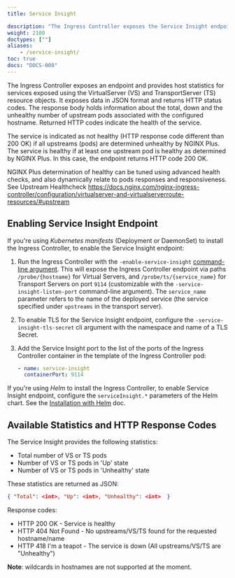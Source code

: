 ```yaml
---
title: Service Insight

description: "The Ingress Controller exposes the Service Insight endpoint."
weight: 2100
doctypes: [""]
aliases:
    - /service-insight/
toc: true
docs: "DOCS-000"
---
```



The Ingress Controller exposes an endpoint and provides host statistics for services exposed using the  VirtualServer (VS) and TransportServer (TS) resource objects.
It exposes data in JSON format and returns HTTP status codes.
The response body holds information about the total, down and the unhealthy number of
upstream pods associated with the configured hostname.
Returned HTTP codes indicate the health of the service.

The service is indicated as not healthy (HTTP response code different than 200 OK) if all upstreams (pods) are determined unhealthy by NGINX Plus.
The service is healthy if at least one upstream pod is healthy as determined by NGINX Plus. In this case, the endpoint returns HTTP code 200 OK.

NGINX Plus determination of healthy can be tuned using advanced health checks, and also dynamically relate to pods responses and responsiveness.  See Upstream Healthcheck https://docs.nginx.com/nginx-ingress-controller/configuration/virtualserver-and-virtualserverroute-resources/#upstream

## Enabling Service Insight Endpoint

If you're using *Kubernetes manifests* (Deployment or DaemonSet) to install the Ingress Controller, to enable the Service Insight endpoint:

1. Run the Ingress Controller with the `-enable-service-insight` [command-line argument](/nginx-ingress-controller/configuration/global-configuration/command-line-arguments). This will expose the Ingress Controller endpoint via paths `/probe/{hostname}` for Virtual Servers, and `/probe/ts/{service_name}` for Transport Servers on port `9114` (customizable with the `-service-insight-listen-port` command-line argument). The `service_name` parameter refers to the name of the deployed service (the service specified under `upstreams` in the transport server).
1. To enable TLS for the Service Insight endpoint, configure the `-service-insight-tls-secret` cli argument with the namespace and name of a TLS Secret.
1. Add the Service Insight port to the list of the ports of the Ingress Controller container in the template of the Ingress Controller pod:

    ```yaml
    - name: service-insight
      containerPort: 9114
    ```

If you're using *Helm* to install the Ingress Controller, to enable Service Insight endpoint, configure the `serviceInsight.*` parameters of the Helm chart. See the [Installation with Helm](/nginx-ingress-controller/installation/installation-with-helm) doc.

## Available Statistics and HTTP Response Codes

The Service Insight provides the following statistics:

* Total number of VS or TS pods
* Number of VS or TS pods in 'Up' state
* Number of VS or TS pods in 'Unhealthy' state

These statistics are returned as JSON:

```json
{ "Total": <int>, "Up": <int>, "Unhealthy": <int>  }
```

Response codes:

* HTTP 200 OK - Service is healthy
* HTTP 404 Not Found - No upstreams/VS/TS found for the requested hostname/name
* HTTP 418 I'm a teapot - The service is down (All upstreams/VS/TS are "Unhealthy")

**Note**: wildcards in hostnames are not supported at the moment.
